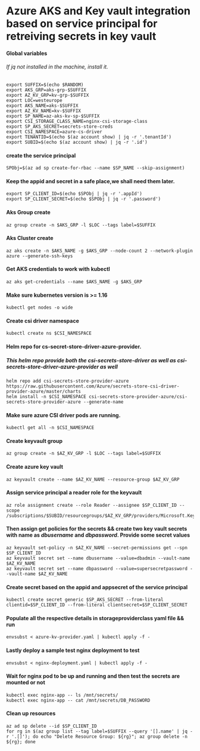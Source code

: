 # Azure AKS and Key vault integration based on service principal for retreiving secrets in key vault

#### Global variables
###### *If jq not installed in the machine, install it.*

```
export SUFFIX=$(echo $RANDOM)
export AKS_GRP=aks-grp-$SUFFIX
export AZ_KV_GRP=kv-grp-$SUFFIX
export LOC=westeurope
export AKS_NAME=aks-$SUFFIX
export AZ_KV_NAME=kv-$SUFFIX
export SP_NAME=az-aks-kv-sp-$SUFFIX
export CSI_STORAGE_CLASS_NAME=nginx-csi-storage-class
export SP_AKS_SECRET=secrets-store-creds
export CSI_NAMESPACE=azure-cs-driver
export TENANTID=$(echo $(az account show) | jq -r '.tenantId')
export SUBID=$(echo $(az account show) | jq -r '.id')
```


#### create the service principal
```
SPObj=$(az ad sp create-for-rbac --name $SP_NAME --skip-assignment)
```

#### Keep the appid and secret in a safe place,we shall need them later.
```
export SP_CLIENT_ID=$(echo $SPObj | jq -r '.appId')
export SP_CLIENT_SECRET=$(echo $SPObj | jq -r '.password')
```

#### Aks Group create 
``` 
az group create -n $AKS_GRP -l $LOC --tags label=$SUFFIX
``` 

#### Aks Cluster create 

``` 
az aks create -n $AKS_NAME -g $AKS_GRP --node-count 2 --network-plugin azure --generate-ssh-keys 
``` 

#### Get AKS credentials to work with kubectl 
``` 
az aks get-credentials --name $AKS_NAME -g $AKS_GRP
``` 

#### Make sure kubernetes version is >= 1.16 

```
kubectl get nodes -o wide 
``` 

#### Create csi driver namespace
```
kubectl create ns $CSI_NAMESPACE
```

#### Helm repo for cs-secret-store-driver-azure-provider. 
##### ***This helm repo provide both the csi-secrets-store-driver as well as csi-secrets-store-driver-azure-provider as well***
``` 
helm repo add csi-secrets-store-provider-azure https://raw.githubusercontent.com/Azure/secrets-store-csi-driver-provider-azure/master/charts 
helm install -n $CSI_NAMESPACE csi-secrets-store-provider-azure/csi-secrets-store-provider-azure --generate-name 
``` 

#### Make sure azure CSI driver pods are running. 
```
kubectl get all -n $CSI_NAMESPACE
```

#### Create keyvault group
```
az group create -n $AZ_KV_GRP -l $LOC --tags label=$SUFFIX
```

#### Create azure key vault 
``` 
az keyvault create --name $AZ_KV_NAME --resource-group $AZ_KV_GRP
``` 

#### Assign service principal a reader role for the keyvault
```
az role assignment create --role Reader --assignee $SP_CLIENT_ID --scope /subscriptions/$SUBID/resourcegroups/$AZ_KV_GRP/providers/Microsoft.KeyVault/vaults/$AZ_KV_NAME

```

#### Then assign get policies for the secrets && create two key vault secrets with name as *dbusername* and *dbpassword*. Provide some secret values
```
az keyvault set-policy -n $AZ_KV_NAME --secret-permissions get --spn $SP_CLIENT_ID
az keyvault secret set --name dbusername --value=dbadmin --vault-name $AZ_KV_NAME
az keyvault secret set --name dbpassword --value=supersecretpassword --vault-name $AZ_KV_NAME
```

#### Create secret based on the appid and appsecret of the service principal
```
kubectl create secret generic $SP_AKS_SECRET --from-literal clientid=$SP_CLIENT_ID --from-literal clientsecret=$SP_CLIENT_SECRET
```

#### Populate all the respective details in storageproviderclass yaml file && run 
```
envsubst < azure-kv-provider.yaml | kubectl apply -f -
```

#### Lastly deploy a sample test nginx deployment to test
```
envsubst < nginx-deployment.yaml | kubectl apply -f - 
```

#### Wait for nginx pod to be up and running and then test the secrets are mounted or not
```
kubectl exec nginx-app -- ls /mnt/secrets/
kubectl exec nginx-app -- cat /mnt/secrets/DB_PASSWORD
```

#### Clean up resources

```
az ad sp delete --id $SP_CLIENT_ID
for rg in $(az group list --tag label=$SUFFIX --query '[].name' | jq -r '.[]'); do echo "Delete Resource Group: ${rg}"; az group delete -n ${rg}; done
```
